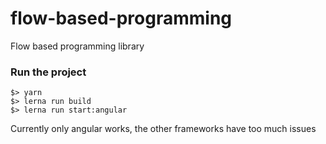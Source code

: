 # flow-based-programming
Flow based programming library

### Run the project

    $> yarn
    $> lerna run build
    $> lerna run start:angular

Currently only angular works, the other frameworks have too much issues